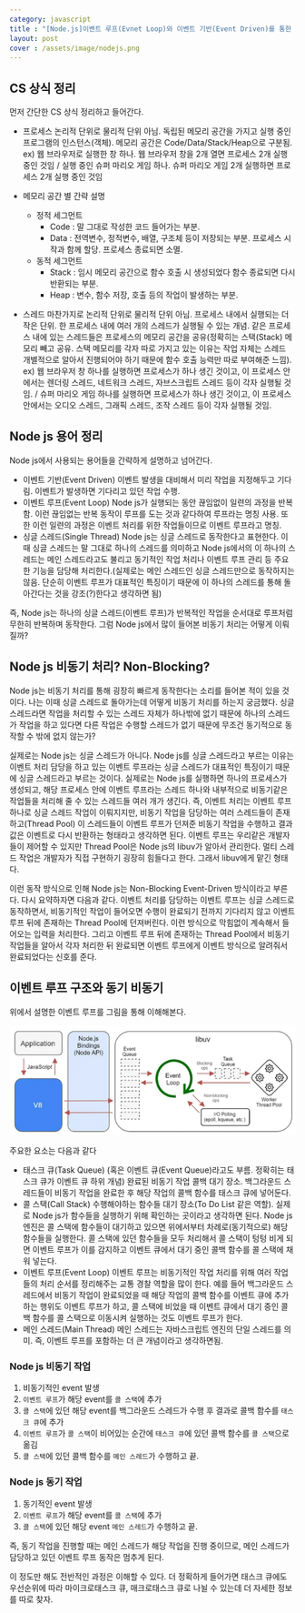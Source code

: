 ```yaml
---
category: javascript
title : "[Node.js]이벤트 루프(Evnet Loop)와 이벤트 기반(Event Driven)를 통한 Node.js 이해하기(프로세스/스레드/비동기)"
layout: post
cover : /assets/image/nodejs.png
---
```


## CS 상식 정리

먼저 간단한 CS 상식 정리하고 들어간다.

- 프로세스
    논리적 단위로 물리적 단위 아님. 독립된 메모리 공간을 가지고 실행 중인 프로그램의 인스턴스(객체). 메모리 공간은 Code/Data/Stack/Heap으로 구분됨.
    ex) 웹 브라우저로 실행한 창 하나. 웹 브라우저 창을 2개 열면 프로세스 2개 실행 중인 것임 / 실행 중인 슈퍼 마리오 게임 하나. 슈퍼 마리오 게임 2개 실행하면 프로세스 2개 실행 중인 것임

- 메모리 공간 별 간략 설명
    - 정적 세그먼트
        - Code : 말 그대로 작성한 코드 들어가는 부분.
        - Data : 전역변수, 정적변수, 배열, 구조체 등이 저장되는 부분. 프로세스 시작과 함께 할당. 프로세스 종료되면 소멸.
    - 동적 세그먼트
        - Stack : 임시 메모리 공간으로 함수 호출 시 생성되었다 함수 종료되면 다시 반환되는 부분.
        - Heap : 변수, 함수 저장, 호출 등의 작업이 발생하는 부분.
- 스레드
    마찬가지로 논리적 단위로 물리적 단위 아님. 프로세스 내에서 실행되는 더 작은 단위. 한 프로세스 내에 여러 개의 스레드가 실행될 수 있는 개념. 같은 프로세스 내에 있는 스레드들은 프로세스의 메모리 공간을 공유(정확히는 스택(Stack) 메모리 빼고 공유. 스택 메모리를 각자 따로 가지고 있는 이유는 작업 자체는 스레드 개별적으로 알아서 진행되어야 하기 때문에 함수 호출 능력만 따로 부여해준 느낌).
    ex) 웹 브라우저 창 하나를 실행하면 프로세스가 하나 생긴 것이고, 이 프로세스 안에서는 렌더링 스레드, 네트워크 스레드, 자브스크립트 스레드 등이 각자 실행될 것임. / 슈퍼 마리오 게임 하나를 실행하면 프로세스가 하나 생긴 것이고, 이 프로세스 안에서는 오디오 스레드, 그래픽 스레드, 조작 스레드 등이 각자 실행될 것임.

## Node js 용어 정리
Node js에서 사용되는 용어들을 간략하게 설명하고 넘어간다.

- 이벤트 기반(Event Driven)
    이벤트 발생을 대비해서 미리 작업을 지정해두고 기다림. 이벤트가 발생하면 기다리고 있던 작업 수행.
- 이벤트 루프(Event Loop)
    Node js가 실행되는 동안 끊임없이 일련의 과정을 반복함. 이런 끊임없는 반복 동작이 루프를 도는 것과 같다하여 루프라는 명칭 사용. 또한 이런 일련의 과정은 이벤트 처리를 위한 작업들이므로 이벤트 루프라고 명칭.
- 싱글 스레드(Single Thread)
    Node js는 싱글 스레드로 동작한다고 표현한다. 이때 싱글 스레드는 말 그대로 하나의 스레드를 의미하고 Node js에서의 이 하나의 스레드는 메인 스레드라고도 불리고 동기적인 작업 처리나 이벤트 루프 관리 등 주요한 기능을 담당해 처리한다.(실제로는 메인 스레드인 싱글 스레드만으로 동작하지는 않음. 단순히 이벤트 루프가 대표적인 특징이기 때문에 이 하나의 스레드를 통해 돌아간다는 것을 강조(?)한다고 생각하면 됨)


즉, Node js는 하나의 싱글 스레드(이벤트 루프)가 반복적인 작업을 순서대로 루프처럼 무한히 반복하며 동작한다. 그럼 Node js에서 많이 들어본 비동기 처리는 어떻게 이뤄질까?

## Node js 비동기 처리? Non-Blocking?

Node js는 비동기 처리를 통해 굉장히 빠르게 동작한다는 소리를 들어본 적이 있을 것이다. 나는 이때 싱글 스레드로 돌아가는데 어떻게 비동기 처리를 하는지 궁금했다. 싱글 스레드라면 작업을 처리할 수 있는 스레드 자체가 하나밖에 없기 때문에 하나의 스레드가 작업을 하고 있다면 다른 작업은 수행할 스레드가 없기 때문에 무조건 동기적으로 동작할 수 밖에 없지 않는가?

실제로는 Node js는 싱글 스레드가 아니다. Node js를 싱글 스레드라고 부르는 이유는 이벤트 처리 담당을 하고 있는 이벤트 루프라는 싱글 스레드가 대표적인 특징이기 때문에 싱글 스레드라고 부르는 것이다. 실제로는 Node js를 실행하면 하나의 프로세스가 생성되고, 해당 프로세스 안에 이벤트 루프라는 스레드 하나와 내부적으로 비동기같은 작업들을 처리해 줄 수 있는 스레드들 여러 개가 생긴다. 즉, 이벤트 처리는 이벤트 루프 하나로 싱글 스레드 작업이 이뤄지지만, 비동기 작업을 담당하는 여러 스레드들이 존재하고(Thread Pool) 이 스레드들이 이벤트 루프가 던져준 비동기 작업을 수행하고 결과값은 이벤트로 다시 반환하는 형태라고 생각하면 된다. 이벤트 루프는 우리같은 개발자들이 제어할 수 있지만 Thread Pool은 Node js의 libuv가 알아서 관리한다. 멀티 스레드 작업은 개발자가 직접 구현하기 굉장히 힘들다고 한다. 그래서 libuv에게 맡긴 형태다.

이런 동작 방식으로 인해 Node js는 Non-Blocking Event-Driven 방식이라고 부른다. 다시 요약하자면 다음과 같다. 이벤트 처리를 담당하는 이벤트 루프는 싱글 스레드로 동작하면서, 비동기적인 작업이 들어오면 수행이 완료되기 전까지 기다리지 않고 이벤트 루프 뒤에 존재하는 Thread Pool에 던져버린다. 이런 방식으로 막힘없이 계속해서 들어오는 입력을 처리한다. 그리고 이벤트 루프 뒤에 존재하는 Thread Pool에서 비동기 작업들을 알아서 각자 처리한 뒤 완료되면 이벤트 루프에게 이벤트 방식으로 알려줘서 완료되었다는 신호를 준다.

## 이벤트 루프 구조와 동기 비동기

위에서 설명한 이벤트 루프를 그림을 통해 이해해본다.

<img src="image-1.png">


주요한 요소는 다음과 같다

- 태스크 큐(Task Queue)
    (혹은 이벤트 큐(Event Queue)라고도 부름. 정확히는 태스크 큐가 이벤트 큐 하위 개념) 완료된 비동기 작업 콜백 대기 장소. 백그라운드 스레드들이 비동기 작업을 완료한 후 해당 작업의 콜백 함수를 태스크 큐에 넣어둔다.
- 콜 스택(Call Stack)
    수행해야하는 함수들 대기 장소(To Do List 같은 역할). 실제로 Node js가 함수들을 실행하기 위해 확인하는 곳이라고 생각하면 된다. Node js 엔진은 콜 스택에 함수들이 대기하고 있으면 위에서부터 차례로(동기적으로) 해당 함수들을 실행한다. 콜 스택에 있던 함수들을 모두 처리해서 콜 스택이 텅텅 비게 되면 이벤트 루프가 이를 감지하고 이벤트 큐에서 대기 중인 콜백 함수를 콜 스택에 채워 넣는다.
- 이벤트 루프(Event Loop)
    이벤트 루프는 비동기적인 작업 처리를 위해 여러 작업들의 처리 순서를 정리해주는 교통 경찰 역할을 많이 한다. 예를 들어 백그라운드 스레드에서 비동기 작업이 완료되었을 때 해당 작업의 콜백 함수를 이벤트 큐에 추가하는 행위도 이벤트 루프가 하고, 콜 스택에 비었을 때 이벤트 큐에서 대기 중인 콜백 함수를 콜 스택으로 이동시켜 실행하는 것도 이벤트 루프가 한다.
- 메인 스레드(Main Thread)
    메인 스레드는 자바스크립트 엔진의 단일 스레드를 의미. 즉, 이벤트 루프를 포함하는 더 큰 개념이라고 생각하면됨.

### Node js 비동기 작업
1. 비동기적인 event 발생
1. `이벤트 루프`가 해당 event를 `콜 스택`에 추가
1. `콜 스택`에 있던 해당 event를 백그라운드 스레드가 수행 후 결과로 콜백 함수를 `태스크 큐`에 추가
1. `이벤트 루프`가 `콜 스택`이 비어있는 순간에 `태스크 큐`에 있던 콜백 함수를 `콜 스택`으로 옮김
1. `콜 스택`에 있던 콜백 함수를 `메인 스레드`가 수행하고 끝.


### Node js 동기 작업
1. 동기적인 event 발생
1. `이벤트 루프`가 해당 event를 `콜 스택`에 추가
1. `콜 스택`에 있던 해당 event `메인 스레드`가 수행하고 끝.


즉, 동기 작업을 진행할 때는 메인 스레드가 해당 작업을 진행 중이므로, 메인 스레드가 담당하고 있던 이벤트 루프 동작은 멈추게 된다.




이 정도만 해도 전반적인 과정은 이해할 수 있다. 더 정확하게 들어가면 태스크 큐에도 우선순위에 따라 마이크로태스크 큐, 매크로태스크 큐로 나뉠 수 있는데 더 자세한 정보를 따로 찾자.







